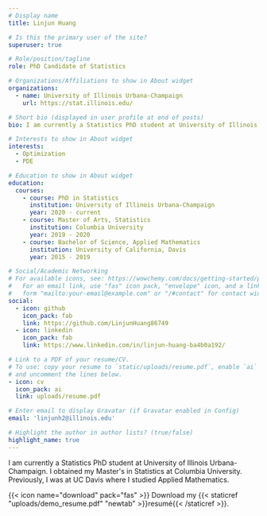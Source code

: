 ```yaml
---
# Display name
title: Linjun Huang

# Is this the primary user of the site?
superuser: true

# Role/position/tagline
role: PhD Candidate of Statistics

# Organizations/Affiliations to show in About widget
organizations:
  - name: University of Illinois Urbana-Champaign
    url: https://stat.illinois.edu/

# Short bio (displayed in user profile at end of posts)
bio: I am currently a Statistics PhD student at University of Illinois Urbana-Champaign. I obtained my Master's in Statistics at Columbia University. Previously, I was at UC Davis where I studied Applied Mathematics.  

# Interests to show in About widget
interests:
  - Optimization
  - PDE

# Education to show in About widget
education:
  courses:
    - course: PhD in Statistics
      institution: University of Illinois Urbana-Champaign
      year: 2020 - current
    - course: Master of Arts, Statistics 
      institution: Columbia University
      year: 2019 - 2020
    - course: Bachelor of Science, Applied Mathematics
      institution: University of California, Davis
      year: 2015 - 2019

# Social/Academic Networking
# For available icons, see: https://wowchemy.com/docs/getting-started/page-builder/#icons
#   For an email link, use "fas" icon pack, "envelope" icon, and a link in the
#   form "mailto:your-email@example.com" or "/#contact" for contact widget.
social:
  - icon: github
    icon_pack: fab
    link: https://github.com/LinjunHuang86749
  - icon: linkedin
    icon_pack: fab
    link: https://www.linkedin.com/in/linjun-huang-ba4b0a192/

# Link to a PDF of your resume/CV.
# To use: copy your resume to `static/uploads/resume.pdf`, enable `ai` icons in `params.toml`,
# and uncomment the lines below.
- icon: cv
  icon_pack: ai
  link: uploads/resume.pdf

# Enter email to display Gravatar (if Gravatar enabled in Config)
email: 'linjunh2@illinois.edu'

# Highlight the author in author lists? (true/false)
highlight_name: true
---
```


I am currently a Statistics PhD student at University of Illinois Urbana-Champaign. I obtained my Master's in Statistics at Columbia University. Previously, I was at UC Davis where I studied Applied Mathematics.  

{{< icon name="download" pack="fas" >}} Download my {{< staticref "uploads/demo_resume.pdf" "newtab" >}}resumé{{< /staticref >}}.

